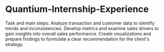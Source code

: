 # Quantium-Internship-Experience


Task and main steps:
Analyze transaction and customer data to identify trends and inconsistencies. 
Develop metrics and examine sales drivers to gain insights into overall sales performance. 
Create visualizations and prepare findings to formulate a clear recommendation for the client's strategy.

